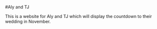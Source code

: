 #Aly and TJ

This is a website for Aly and TJ which will display the countdown to their wedding in November.
